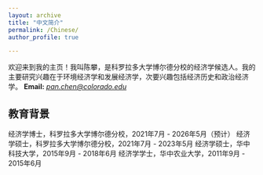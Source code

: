 ```yaml
---
layout: archive
title: "中文简介"
permalink: /Chinese/
author_profile: true

---
```

欢迎来到我的主页！我叫陈攀，是科罗拉多大学博尔德分校的经济学候选人。我的主要研究兴趣在于环境经济学和发展经济学，次要兴趣包括经济历史和政治经济学。
**Email:** [*pan.chen@colorado.edu*](mailto:pach8330@colorado.edu)

## 教育背景
经济学博士，科罗拉多大学博尔德分校，2021年7月 - 2026年5月（预计）
经济学硕士，科罗拉多大学博尔德分校，2021年7月 - 2023年5月
经济学硕士，华中科技大学，2015年9月 - 2018年6月
经济学学士，华中农业大学，2011年9月 - 2015年6月

